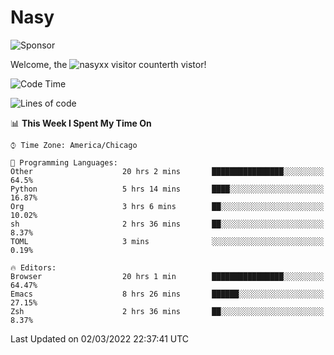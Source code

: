 # Nasy

<!--
<p align="center">
<img height="200" src="https://github-readme-stats.vercel.app/api?username=nasyxx&count_private=true&show_icons=true&theme=dracula&include_all_commits=true"/>
<img height="200" src="https://github-readme-stats.vercel.app/api/top-langs/?username=nasyxx&theme=dracula&hide=html,jupyter+notebook&count_private=true&show_icons=true"/>
</p>

  
----------------
-->

![Sponsor](https://img.shields.io/static/v1.svg?label=Sponsor&message=%E2%9D%A4&logo=GitHub&style=flat&color=pink)
 
Welcome, the ![nasyxx visitor counter](https://count.getloli.com/get/@nasyxx?theme=rule34)th vistor!
 
<!--START_SECTION:waka-->
![Code Time](http://img.shields.io/badge/Code%20Time-1%2C964%20hrs%2029%20mins-blue)

![Lines of code](https://img.shields.io/badge/From%20Hello%20World%20I%27ve%20Written-5%20Million%20lines%20of%20code-blue)

📊 **This Week I Spent My Time On** 

```text
⌚︎ Time Zone: America/Chicago

💬 Programming Languages: 
Other                    20 hrs 2 mins       ████████████████░░░░░░░░░   64.5% 
Python                   5 hrs 14 mins       ████░░░░░░░░░░░░░░░░░░░░░   16.87% 
Org                      3 hrs 6 mins        ██░░░░░░░░░░░░░░░░░░░░░░░   10.02% 
sh                       2 hrs 36 mins       ██░░░░░░░░░░░░░░░░░░░░░░░   8.37% 
TOML                     3 mins              ░░░░░░░░░░░░░░░░░░░░░░░░░   0.19%

🔥 Editors: 
Browser                  20 hrs 1 min        ████████████████░░░░░░░░░   64.47% 
Emacs                    8 hrs 26 mins       ██████░░░░░░░░░░░░░░░░░░░   27.15% 
Zsh                      2 hrs 36 mins       ██░░░░░░░░░░░░░░░░░░░░░░░   8.37%

```


 Last Updated on 02/03/2022 22:37:41 UTC
<!--END_SECTION:waka-->

<!-- ![visitors](https://visitor-badge.laobi.icu/badge?page_id=nasyxx.nasyxx) -->
